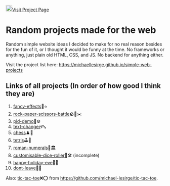 <a href="https://michaellesirge.github.io/simple-web-projects/"><img src="https://github.com/michael-lesirge/simple-web-projects/assets/100492377/62bc38b9-1fa9-421d-93dc-041814e77ed0" alt="" width=20>Visit Project Page</a>

# Random projects made for the web
Random simple website ideas I decided to make for no real reason besides for the fun of it, or I thought it would be funny at the time. No frameworks or anything, just plain old HTML, CSS, and JS. No backend for anything either.

Visit the project list here: https://michaellesirge.github.io/simple-web-projects

## Links of all projects (In order of how good I think they are)
1. [fancy-effects](https://michaellesirge.github.io/simple-web-projects/fancy-effects)🎨⭐
0. [rock-paper-scissors-battle](https://michaellesirge.github.io/simple-web-projects/rock-paper-scissors-battle)🪨📃✂️
0. [pid-demo](https://michaellesirge.github.io/simple-web-projects/pid-demo)🤖⚙️
0. [text-changer](https://michaellesirge.github.io/simple-web-projects/text-changer)🌀🔤
0. [chess](https://michaellesirge.github.io/simple-web-projects/chess)♟️🎯
0. [tetris](https://michaellesirge.github.io/simple-web-projects/tetris)🕹️🧩
0. [roman-numerals](https://michaellesirge.github.io/simple-web-projects/roman-numerals)🔢🏛️
0. [customisable-dice-roller](https://michaellesirge.github.io/simple-web-projects/customisable-dice-roller)🎲🛠️ (incomplete)
0. [happy-holiday-eve](https://michaellesirge.github.io/simple-web-projects/happy-holiday-eve)🎉🎄
0. [dont-leave](https://michaellesirge.github.io/simple-web-projects/dont-leave)🚪😅
   
Also: [tic-tac-toe](https://rawcdn.githack.com/MichaelLesirge/tic-tac-toe/7d96fd7f23d97e7e10e891aaffbb45ec3ec6f473/HTML-CSS-JS/index.html)❌⭕ from https://github.com/michael-lesirge/tic-tac-toe.
